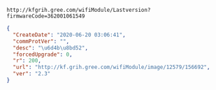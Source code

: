 `http://kfgrih.gree.com/wifiModule/Lastversion?firmwareCode=362001061549`

```json
{
  "CreateDate": "2020-06-20 03:06:41",
  "commProtVer": "",
  "desc": "\u6d4b\u8bd52",
  "forcedUpgrade": 0,
  "r": 200,
  "url": "http://kf.grih.gree.com/wifiModule/image/12579/156692",
  "ver": "2.3"
}
```